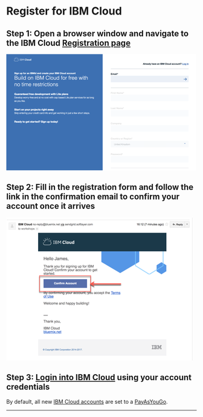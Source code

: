 # Register for IBM Cloud

## Step 1: Open a browser window and navigate to the IBM Cloud [Registration page](https://ibm.biz/Bdqu4M)

![registration](../images/registration.png)

## Step 2: Fill in the registration form and follow the link in the **confirmation email** to confirm your account once it arrives

![Validation email](../images/email.png)

## Step 3: [Login into IBM Cloud](https://ibm.biz/Bdqu4M) using your account credentials

By default, all new [IBM Cloud accounts](https://cloud.ibm.com/docs/account?topic=account-accounts) are set to a [PayAsYouGo](https://www.ibm.com/cloud/pricing).

---
